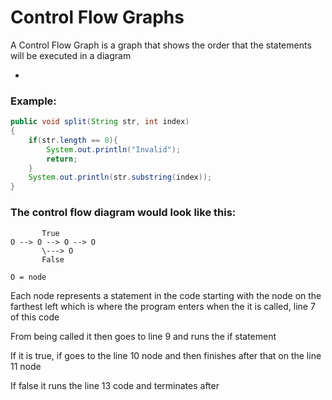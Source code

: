 # Control Flow Graphs

A Control Flow Graph is a graph that shows the order that the statements will be executed in a diagram

-

### Example:

```java
public void split(String str, int index)
{
    if(str.length == 0){
        System.out.println("Invalid");
        return;
    }
    System.out.println(str.substring(index));
}
```

### The control flow diagram would look like this:

```
       True
O --> O --> O --> O
       \---> O
       False

O = node
```

Each node represents a statement in the code starting with the node on the farthest left which is where the program enters when the it is called, line 7 of this code

From being called it then goes to line 9 and runs the if statement

If it is true, if goes to the line 10 node and then finishes after that on the line 11 node

If false it runs the line 13 code and terminates after

